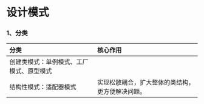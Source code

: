 # 设计模式

### 1、分类

| 分类 | 核心作用 |
| :--- | :--- |
| 创建类模式：单例模式、工厂模式、原型模式 |  |
| 结构性模式：适配器模式 | 实现松散耦合，扩大整体的类结构，更方便解决问题。 |



